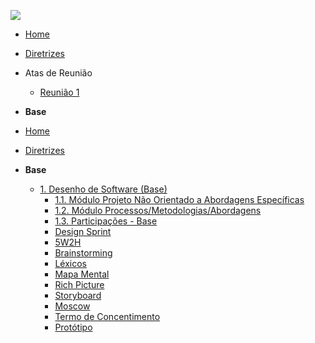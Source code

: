 <!-- _sidebar.md -->
![](https://logodownload.org/wp-content/uploads/2020/11/lojas-americanas-logo-1.png)

- [Home](/)
- [Diretrizes](Diretrizes/Diretrizes.md)
- Atas de Reunião
  - [Reunião 1](Atas/reuniao01.md)

- **Base**
- [Home](/docs)
- [Diretrizes](/Diretrizes/Diretrizes.md)

- **Base**
  - [1. Desenho de Software (Base)](/Base/1.Base.md)
    - [1.1. Módulo Projeto Não Orientado a Abordagens Específicas](/Base/1.1.AbordagemNaoEspecifica.md)
    - [1.2. Módulo Processos/Metodologias/Abordagens](/Base/1.2.ProcessosMetodologiasAbordagens.md)
    - [1.3. Participações - Base](/Base/1.3.ParticipacoesBase.md)
    - [Design Sprint](Base/designSprint.md)
    - [5W2H](Base/5w2h.md)
    - [Brainstorming](Base/Brainstorming.md)
    - [Léxicos](Base/Lexicos.md)
    - [Mapa Mental](Base/1.MapaMental.md)
    - [Rich Picture](Base/richPicture.md)
    - [Storyboard](Base/Storyboard.md)
    - [Moscow](Base/Moscow.md)
    - [Termo de Concentimento](Base/Termo_Concentimento.md)
    - [Protótipo](Base/Prototipo.md)
<!-- 
- **Modelagem**
  - [2. Desenho de Software (Modelagem)](Modelagem/2.Modelagem.md)
    - [2.1. Módulo Projeto Orientado a Abordagens Tradicionais](Modelagem/2.1.ModelagemTradicional.md)
      - [2.1.1. Notação UML – Diagramas Estáticos](Modelagem/2.1.1.UMLEstaticos.md)
      - [2.1.2. Notação UML – Diagramas Dinâmicos](Modelagem/2.1.2.UMLDinamicos.md)
    - [2.2. Participações - Modelagem](Modelagem/2.2.ParticipacoesModelagem.md)

- **Padrões de Projeto**
  - [3. Desenho de Software (Padrões de Projeto)](PadroesDeProjeto/3.PadroesDeProjeto.md)
    - [Avaliado via Prova]

- **Arquitetura de Software & Reutilização**
  - [4. Desenho de Software (Arquitetura & Reutilização de Software)](ArquiteturaReutilizacao/4.ArquiteturaReutilizacao.md)
    - [4.1. Módulo Estilos e Padrões Arquiteturais](ArquiteturaReutilizacao/4.1.PadroesArquiteturais.md)
    - [4.2. Módulo Reutilização de Software](ArquiteturaReutilizacao/4.2.ReutilizacaoDeSoftware.md)
    - [4.3. Participações - Arquitetura & Reutilização de Software](ArquiteturaReutilizacao/4.3.ParticipacoesArqReutilizacao.md) -->
